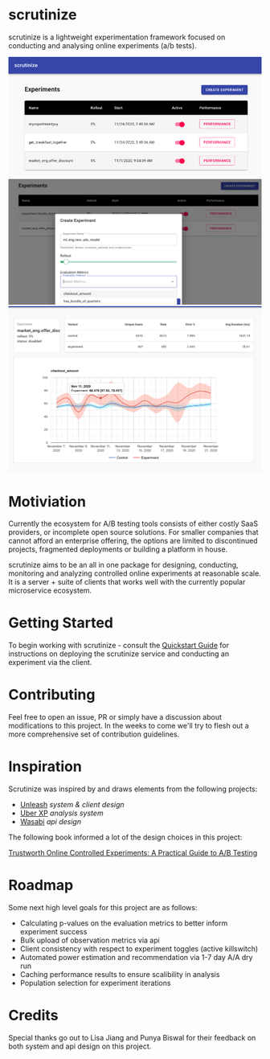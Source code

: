 # scrutinize

scrutinize is a lightweight experimentation framework focused on conducting and analysing online experiments (a/b tests).

![Experiment List](docs/readme/experiment_list.png)
![Adding an Experiment](docs/readme/add_experiment.png)
![Analysing Experiment Performance](docs/readme/reporting.png)

# Motiviation

Currently the ecosystem for A/B testing tools consists of either costly SaaS providers, or incomplete open source solutions. For smaller companies that cannot afford an enterprise offering, the options are limited to discontinued projects, fragmented deployments or building a platform in house.

scrutinize aims to be an all in one package for designing, conducting, monitoring and analyzing controlled online experiments at reasonable scale. It is a server + suite of clients that works well with the currently popular microservice ecosystem.

# Getting Started

To begin working with scrutinize - consult the [Quickstart Guide](docs/quickstart/QUICKSTART.md) for instructions on deploying the scrutinize service and conducting an experiment via the client.

# Contributing

Feel free to open an issue, PR or simply have a discussion about modifications to this project. In the weeks to come we'll try to flesh out a more comprehensive set of contribution guidelines.

# Inspiration

Scrutinize was inspired by and draws elements from the following projects:

 - [Unleash](https://github.com/Unleash/unleash) _system & client design_
 - [Uber XP](https://eng.uber.com/xp/) _analysis system_
 - [Wasabi](https://github.com/intuit/wasabi) _api design_

The following book informed a lot of the design choices in this project:

[Trustworth Online Controlled Experiments: A Practical Guide to A/B Testing](https://books.google.com/books/about/Trustworthy_Online_Controlled_Experiment.html?id=bJY1yAEACAAJ)

# Roadmap

Some next high level goals for this project are as follows:

 - Calculating p-values on the evaluation metrics to better inform experiment success
 - Bulk upload of observation metrics via api
 - Client consistency with respect to experiment toggles (active killswitch)
 - Automated power estimation and recommendation via 1-7 day A/A dry run
 - Caching performance results to ensure scalibility in analysis
 - Population selection for experiment iterations

# Credits

Special thanks go out to Lisa Jiang and Punya Biswal for their feedback on both system and api design on this project.
